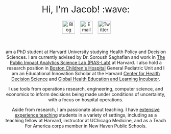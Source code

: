 <h1 style="font-weight:normal" align="center">
  &nbsp;Hi, I'm Jacob! :wave:&nbsp;
</h1>

<div align="center">

&nbsp;&nbsp;&nbsp;
<a href="https://jacobjameson.com"><img border="0" alt="Blog" src="https://assets.dryicons.com/uploads/icon/svg/4926/home.svg" width="40" height="40"></a>&nbsp;&nbsp;&nbsp;
<a href="mailto:jacobjameson@g.harvard.edu"><img border="0" alt="Email" src="https://assets.dryicons.com/uploads/icon/svg/8009/02dc3a5c-6504-4347-85fb-3f510cfecc45.svg" width="40" height="40"></a>&nbsp;&nbsp;&nbsp;
<a href="https://twitter.com/JacobCJameson"><img border="0" alt="Twitter" src="https://assets.dryicons.com/uploads/icon/svg/8385/c23f7ffc-ca8d-4246-8978-ce9f6d5bcc99.svg" width="40" height="40"></a>&nbsp;&nbsp;&nbsp; 

<br>

 am a PhD student at Harvard University studying Health Policy and Decision Sciences. I am currently advised by Dr. Soroush Saghafian and work in [The Public Impact Analytics Science Lab (PIAS-Lab)](https://scholar.harvard.edu/saghafian/public-impact-analytics-science-lab-pias-lab-harvard) at Harvard. I also hold a research position in [Boston Children's Hospital](https://www.childrenshospital.org) General Pediatric Unit and I am an Educational Innovation Scholar at the Harvard [Center for Health Decision Science](https://chds.hsph.harvard.edu) and [Global Health Education and Learning Incubator](https://gheli.harvard.edu).

I use tools from operations research, engineering, computer science, and economics to inform decisions being made under conditions of uncertainty, with a focus on hospital operations.

Aside from research, I am passionate about teaching. I have [extensive experience teaching](teaching.qmd) students in a variety of settings, including as a teaching fellow at Harvard, instructor at UChicago Medicine, and as a Teach For America corps member in New Haven Public Schools.

